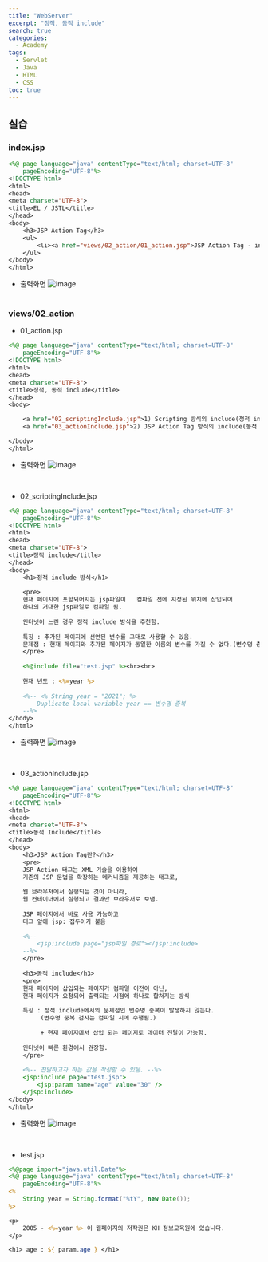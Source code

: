 ```yaml
---
title: "WebServer"
excerpt: "정적, 동적 include"
search: true
categories: 
  - Academy
tags: 
  - Servlet
  - Java
  - HTML
  - CSS
toc: true
---
```


## 실습
### index.jsp

```jsp
<%@ page language="java" contentType="text/html; charset=UTF-8"
    pageEncoding="UTF-8"%>
<!DOCTYPE html>
<html>
<head>
<meta charset="UTF-8">
<title>EL / JSTL</title>
</head>
<body>
	<h3>JSP Action Tag</h3>	
	<ul>
		<li><a href="views/02_action/01_action.jsp">JSP Action Tag - include</a></li>
	</ul>
</body>
</html>
```
- 출력화면
![image](https://user-images.githubusercontent.com/72387870/102986562-62ace700-4554-11eb-8f0a-96925b761e08.png)
<br><br>

### views/02_action

- 01_action.jsp

```jsp
<%@ page language="java" contentType="text/html; charset=UTF-8"
    pageEncoding="UTF-8"%>
<!DOCTYPE html>
<html>
<head>
<meta charset="UTF-8">
<title>정적, 동적 include</title>
</head>
<body>

	<a href="02_scriptingInclude.jsp">1) Scripting 방식의 include(정적 include)</a><br>
	<a href="03_actionInclude.jsp">2) JSP Action Tag 방식의 include(동적 include)</a>

</body>
</html>
```
- 출력화면
![image](https://user-images.githubusercontent.com/72387870/102986757-a9024600-4554-11eb-8dae-70cdcd6416f7.png)
<br>

- 02_scriptingInclude.jsp

```jsp
<%@ page language="java" contentType="text/html; charset=UTF-8"
    pageEncoding="UTF-8"%>
<!DOCTYPE html>
<html>
<head>
<meta charset="UTF-8">
<title>정적 include</title>
</head>
<body>
	<h1>정적 include 방식</h1>
	
	<pre>
	현재 페이지에 포함되어지는 jsp파일이	컴파일 전에 지정된 위치에 삽입되어
	하나의 거대한 jsp파일로 컴파일 됨.
	
	인터넷이 느린 경우 정적 include 방식을 추천함.
	
	특징 : 추가된 페이지에 선언된 변수를 그대로 사용할 수 있음.
	문제점 : 현재 페이지와 추가된 페이지가 동일한 이름의 변수를 가질 수 없다.(변수명 충돌)
	</pre>
	
	<%@include file="test.jsp" %><br><br>
	
	현재 년도 : <%=year %>
	
	<%-- <% String year = "2021"; %> 
		Duplicate local variable year == 변수명 중복
	--%>
</body>
</html>
```
- 출력화면
![image](https://user-images.githubusercontent.com/72387870/102986876-da7b1180-4554-11eb-99ac-51c780eb165b.png)
<br>

- 03_actionInclude.jsp

```jsp
<%@ page language="java" contentType="text/html; charset=UTF-8"
    pageEncoding="UTF-8"%>
<!DOCTYPE html>
<html>
<head>
<meta charset="UTF-8">
<title>동적 Include</title>
</head>
<body>
	<h3>JSP Action Tag란?</h3>
	<pre>
	JSP Action 태그는 XML 기술을 이용하여 
	기존의 JSP 문법을 확장하는 메커니즘을 제공하는 태그로, 
	
	웹 브라우저에서 실행되는 것이 아니라, 
	웹 컨테이너에서 실행되고 결과만 브라우저로 보냄.
	
	JSP 페이지에서 바로 사용 가능하고
	태그 앞에 jsp: 접두어가 붙음
	
	<%-- 
		<jsp:include page="jsp파일 경로"></jsp:include>
	--%>
	</pre>
	
	<h3>동적 include</h3>
	<pre>
	현재 페이지에 삽입되는 페이지가 컴파일 이전이 아닌, 
	현재 페이지가 요청되어 출력되는 시점에 하나로 합쳐지는 방식
	
	특징 : 정적 include에서의 문제점인 변수명 중복이 발생하지 않는다.
		 (변수명 중복 검사는 컴파일 시에 수행됨.)
		 
		 + 현재 페이지에서 삽입 되는 페이지로 데이터 전달이 가능함.
		 
	인터넷이 빠른 환경에서 권장함.
	</pre>
	
	<%-- 전달하고자 하는 값을 작성할 수 있음. --%>
	<jsp:include page="test.jsp">
		<jsp:param name="age" value="30" />
	</jsp:include>
</body>
</html>
```
- 출력화면
![image](https://user-images.githubusercontent.com/72387870/102986972-026a7500-4555-11eb-8631-0b26a6fd1585.png)

<br>

- test.jsp

```jsp
<%@page import="java.util.Date"%>
<%@ page language="java" contentType="text/html; charset=UTF-8"
    pageEncoding="UTF-8"%>
<%
	String year = String.format("%tY", new Date());
%>

<p>
	2005 - <%=year %> 이 웹페이지의 저작권은 KH 정보교육원에 있습니다.
</p>

<h1> age : ${ param.age } </h1>
```